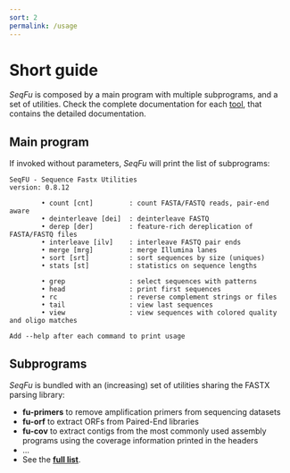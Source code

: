 ```yaml
---
sort: 2
permalink: /usage
---
```

# Short guide

*SeqFu* is composed by a main program with multiple subprograms, and a set of utilities.
Check the complete documentation for each [tool]({{site.baseurl}}/tools), that contains the detailed
documentation.


## Main program

If invoked without parameters, *SeqFu* will print the list of subprograms:

```text
SeqFU - Sequence Fastx Utilities
version: 0.8.12

        • count [cnt]         : count FASTA/FASTQ reads, pair-end aware
        • deinterleave [dei]  : deinterleave FASTQ
        • derep [der]         : feature-rich dereplication of FASTA/FASTQ files
        • interleave [ilv]    : interleave FASTQ pair ends
        • merge [mrg]         : merge Illumina lanes
        • sort [srt]          : sort sequences by size (uniques)
        • stats [st]          : statistics on sequence lengths

        • grep                : select sequences with patterns
        • head                : print first sequences
        • rc                  : reverse complement strings or files
        • tail                : view last sequences
        • view                : view sequences with colored quality and oligo matches

Add --help after each command to print usage
```

## Subprograms

*SeqFu* is bundled with an (increasing) set of utilities sharing the FASTX parsing library:
* **fu-primers** to remove amplification primers from sequencing datasets
* **fu-orf** to extract ORFs from Paired-End libraries
* **fu-cov** to extract contigs from the most commonly used assembly programs using the coverage information printed in the headers
* ...
* See the **[full list](https://telatin.github.io/seqfu2/utilities/)**.